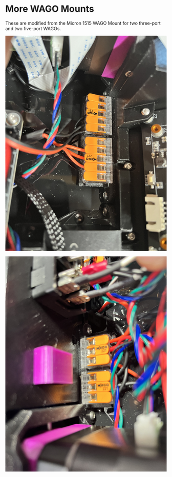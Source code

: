 
# More WAGO Mounts

These are modified from the Micron 1515 WAGO Mount for two three-port and two five-port WAGOs.

![five-port](Images/IMG_2080.JPG)

![two-port](Images/IMG_2082.JPG)
